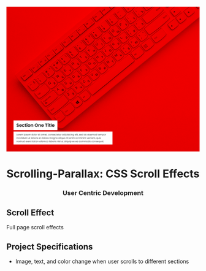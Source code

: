 <h1 align = "center">
<br>
  <img src = "assets/images/scroll-effect.png" width = "600">
  <br>
    <br>
  Scrolling-Parallax: CSS Scroll Effects
  <br>
</ H1>

<h3 align = "center"> User Centric Development </h3>

## Scroll Effect

Full page scroll effects

## Project Specifications

- Image, text, and color change when user scrolls to different sections